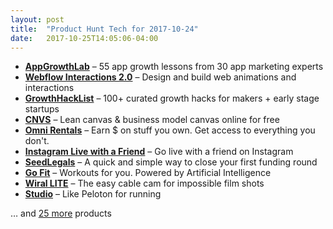 ```yaml
---
layout: post
title:  "Product Hunt Tech for 2017-10-24"
date:   2017-10-25T14:05:06-04:00
---
```


* **[AppGrowthLab](https://www.producthunt.com/posts/appgrowthlab?utm_campaign=producthunt-api&utm_medium=api&utm_source=Application%3A+Daily+Digest+RSS+%28ID%3A+3202%29)** – 55 app growth lessons from 30 app marketing experts
* **[Webflow Interactions 2.0](https://www.producthunt.com/posts/webflow-interactions-2-0-2?utm_campaign=producthunt-api&utm_medium=api&utm_source=Application%3A+Daily+Digest+RSS+%28ID%3A+3202%29)** – Design and build web animations and interactions
* **[GrowthHackList](https://www.producthunt.com/posts/growthhacklist?utm_campaign=producthunt-api&utm_medium=api&utm_source=Application%3A+Daily+Digest+RSS+%28ID%3A+3202%29)** – 100+ curated growth hacks for makers + early stage startups
* **[CNVS](https://www.producthunt.com/posts/cnvs?utm_campaign=producthunt-api&utm_medium=api&utm_source=Application%3A+Daily+Digest+RSS+%28ID%3A+3202%29)** – Lean canvas & business model canvas online for free
* **[Omni Rentals](https://www.producthunt.com/posts/omni-rentals?utm_campaign=producthunt-api&utm_medium=api&utm_source=Application%3A+Daily+Digest+RSS+%28ID%3A+3202%29)** – Earn $ on stuff you own. Get access to everything you don't.
* **[Instagram Live with a Friend](https://www.producthunt.com/posts/instagram-live-with-a-friend?utm_campaign=producthunt-api&utm_medium=api&utm_source=Application%3A+Daily+Digest+RSS+%28ID%3A+3202%29)** – Go live with a friend on Instagram
* **[SeedLegals](https://www.producthunt.com/posts/seedlegals-2?utm_campaign=producthunt-api&utm_medium=api&utm_source=Application%3A+Daily+Digest+RSS+%28ID%3A+3202%29)** – A quick and simple way to close your first funding round
* **[Go Fit](https://www.producthunt.com/posts/go-fit?utm_campaign=producthunt-api&utm_medium=api&utm_source=Application%3A+Daily+Digest+RSS+%28ID%3A+3202%29)** – Workouts for you. Powered by Artificial Intelligence
* **[Wiral LITE](https://www.producthunt.com/posts/wiral-lite?utm_campaign=producthunt-api&utm_medium=api&utm_source=Application%3A+Daily+Digest+RSS+%28ID%3A+3202%29)** – The easy cable cam for impossible film shots
* **[Studio](https://www.producthunt.com/posts/studio-079efe2d-5078-4a64-9a37-3f841b6a0742?utm_campaign=producthunt-api&utm_medium=api&utm_source=Application%3A+Daily+Digest+RSS+%28ID%3A+3202%29)** – Like Peloton for running

… and [25 more](https://www.producthunt.com/tech) products